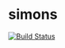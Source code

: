 # simons
[![Build Status](https://travis-ci.org/globalbioticinteractions/simons.svg?branch=master)](https://travis-ci.org/globalbioticinteractions/simons)
